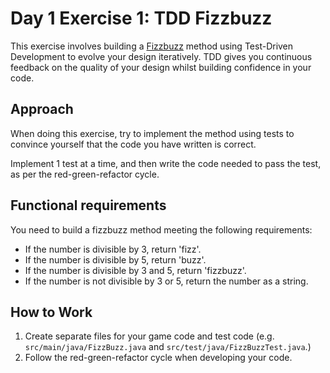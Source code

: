 # Day 1 Exercise 1: TDD Fizzbuzz

This exercise involves building a [Fizzbuzz](https://en.wikipedia.org/wiki/Fizz_buzz) method using Test-Driven Development to evolve your design iteratively. TDD gives you continuous feedback on the quality of your design whilst building confidence in your code.

## Approach

When doing this exercise, try to implement the method using tests to convince yourself that the code you have written is correct.

Implement 1 test at a time, and then write the code needed to pass the test, as per the red-green-refactor cycle.

## Functional requirements

You need to build a fizzbuzz method meeting the following requirements:

+ If the number is divisible by 3, return 'fizz'.
+ If the number is divisible by 5, return 'buzz'.
+ If the number is divisible by 3 and 5, return 'fizzbuzz'.
+ If the number is not divisible by 3 or 5, return the number as a string.

## How to Work

1. Create separate files for your game code and test code (e.g. `src/main/java/FizzBuzz.java` and `src/test/java/FizzBuzzTest.java`.)
2. Follow the red-green-refactor cycle when developing your code.
